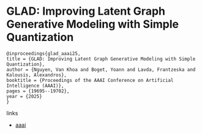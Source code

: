 # GLAD: Improving Latent Graph Generative Modeling with Simple Quantization

```
@inproceedings{glad_aaai25,
title = {GLAD: Improving Latent Graph Generative Modeling with Simple Quantization},
author = {Nguyen, Van Khoa and Boget, Yoann and Lavda, Frantzeska and Kalousis, Alexandros},
booktitle = {Proceedings of the AAAI Conference on Artificial Intelligence (AAAI)},
pages = {19695--19702},
year = {2025}
}
```

links
- [aaai](https://ojs.aaai.org/index.php/AAAI/article/view/34169)
